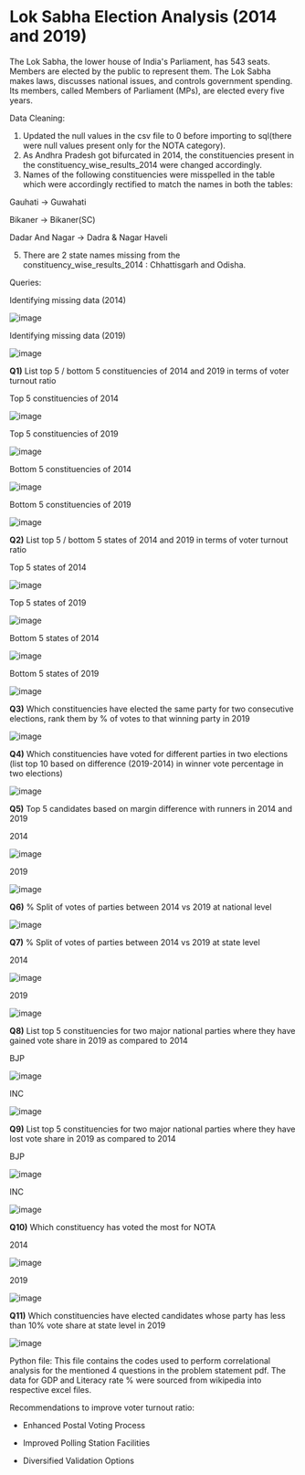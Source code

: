# Lok Sabha Election Analysis (2014 and 2019)

The Lok Sabha, the lower house of India's Parliament, has 543 seats. Members are elected by the public to represent them. The Lok Sabha makes laws, discusses national issues, and controls government spending. Its members, called Members of Parliament (MPs), are elected every five years. 

Data Cleaning:
1. Updated the null values in the csv file to 0 before importing to sql(there were null values present only for the NOTA category).
2. As Andhra Pradesh got bifurcated in 2014, the constituencies present in the constituency_wise_results_2014 were changed accordingly.
3. Names of the following constituencies were misspelled in the table which were accordingly rectified to match the names in both the tables:

Gauhati -> Guwahati

Bikaner -> Bikaner(SC)

Dadar And Nagar -> Dadra & Nagar Haveli

5. There are 2 state names missing from the constituency_wise_results_2014 : Chhattisgarh and Odisha.


Queries:

Identifying missing data (2014)

![image](https://github.com/user-attachments/assets/836cae19-fde0-4a95-ac93-97e4f376ebf0)

    
Identifying missing data (2019)

 ![image](https://github.com/user-attachments/assets/686090fa-aa02-46e0-a8ef-b73c42e07d50)

 
**Q1)** List top 5 / bottom 5 constituencies of 2014 and 2019 in terms of voter turnout ratio

Top 5 constituencies of 2014

![image](https://github.com/user-attachments/assets/f33e65ce-7d18-4534-ad5d-4fdcddbec99a)

Top 5 constituencies of 2019

![image](https://github.com/user-attachments/assets/a3b17bbc-a23f-4f09-b8cf-7f13e658527b)

Bottom 5 constituencies of 2014

![image](https://github.com/user-attachments/assets/b6998f44-cc1a-4a31-ac1b-f1fa1afc3571)

Bottom 5 constituencies of 2019

![image](https://github.com/user-attachments/assets/e398f587-5600-4800-aa86-00d82c47f1dc)


**Q2)** List top 5 / bottom 5 states of 2014 and 2019 in terms of voter turnout ratio

Top 5 states of 2014

![image](https://github.com/user-attachments/assets/abfee7c9-0689-4a3b-8cf5-1b08f06f488c)

Top 5 states of 2019

![image](https://github.com/user-attachments/assets/2bf1f350-9eb2-4b2b-8afd-457cdf52dcae)

Bottom 5 states of 2014

![image](https://github.com/user-attachments/assets/078b589a-2aa9-4edd-8171-a2b1bce5dab0)

Bottom 5 states of 2019

![image](https://github.com/user-attachments/assets/eb16e217-cd40-49eb-a840-6224d6557b1c)


**Q3)** Which constituencies have elected the same party for two consecutive elections, rank them by % of votes to that winning party in 2019

![image](https://github.com/user-attachments/assets/9bf72d1a-f35b-40dd-bce2-03748cf5f1f2)


**Q4)** Which constituencies have voted for different parties in two elections (list top 10 based on difference (2019-2014) in winner vote percentage in two elections)

![image](https://github.com/user-attachments/assets/64cce904-415a-48ac-8308-afae08a24985)


**Q5)** Top 5 candidates based on margin difference with runners in 2014 and 2019

2014

![image](https://github.com/user-attachments/assets/e7230107-fc18-4e41-bcdc-5dbee8cfb452)

2019

![image](https://github.com/user-attachments/assets/11f99860-d245-48a4-9c70-ce65cab80320)


**Q6)** % Split of votes of parties between 2014 vs 2019 at national level

![image](https://github.com/user-attachments/assets/6bd03c56-be89-4315-9ec9-7bc2ccb1fe39)


**Q7)** % Split of votes of parties between 2014 vs 2019 at state level

2014

![image](https://github.com/user-attachments/assets/2b396f60-0092-458f-a37b-c401246b71ae)

2019

![image](https://github.com/user-attachments/assets/0bf020f6-6a45-468b-9dce-9798c0f169f0)


**Q8)** List top 5 constituencies for two major national parties where they have gained vote share in 2019 as compared to 2014

BJP

![image](https://github.com/user-attachments/assets/c5e2bbd8-7b51-4190-ad92-e824cf72571c)

INC

![image](https://github.com/user-attachments/assets/408d19cb-5622-4898-8cfb-ac8d79db45af)


**Q9)** List top 5 constituencies for two major national parties where they have lost vote share in 2019 as compared to 2014

BJP

![image](https://github.com/user-attachments/assets/1e07753b-e2f7-4a36-9413-0a6842daf349)

INC

![image](https://github.com/user-attachments/assets/fb8d4fca-ad4d-497d-b403-d363ae2b4abe)


**Q10)** Which constituency has voted the most for NOTA

2014

![image](https://github.com/user-attachments/assets/6d321926-6845-4ea3-81f7-994aa7c8e3c5)

2019

![image](https://github.com/user-attachments/assets/7d34dc36-b7af-4d35-b15a-78e75aa123dd)


**Q11)** Which constituencies have elected candidates whose party has less than 10% vote share at state level in 2019

![image](https://github.com/user-attachments/assets/6b5226d3-1c1d-4f49-9da8-6b9c02095eae)


Python file:
This file contains the codes used to perform correlational analysis for the mentioned 4 questions in the problem statement pdf. 
The data for GDP and Literacy rate % were sourced from wikipedia into respective excel files.

Recommendations to improve voter turnout ratio:

* Enhanced Postal Voting Process

* Improved Polling Station Facilities

* Diversified Validation Options

